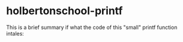 # holbertonschool-printf
This is a brief summary if what the code of this "small" printf function intales:


